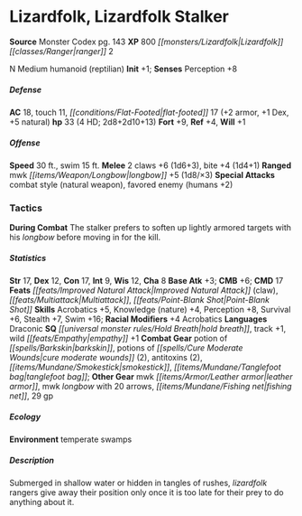 ﻿---
cssclass: [monsters]
title1: Lizardfolk, Lizardfolk Stalker
title2: Lizardfolk Stalker
CR: 3
sources:
- name: Monster Codex
  page: 143
  link: http://paizo.com/products/btpy9926?Pathfinder-Roleplaying-Game-Monster-Codex
XP: 800
race: Lizardfolk
classes:
- ranger 2
alignment: N
size: Medium
type: humanoid
subtypes:
- reptilian
initiative:
  bonus: 1
AC:
  AC: 18
  touch: 11
  flat_footed: 17
  components:
    armor: 2
    dex: 1
    natural: 5
HP:
  HP: 33
  long: 2d8+2d10+13
  HD: 4
saves:
  fort: 9
  ref: 4
  will: 1
speeds:
  base: 30
  swim: 15
attacks:
  melee:
  - - text: 2 claws +6 (1d6+3)
      entries:
      - - damage: 1d6+3
      count: 2
      attack: claws
      bonus:
      - 6
    - text: bite +4 (1d4+1)
      entries:
      - - damage: 1d4+1
      attack: bite
      bonus:
      - 4
  ranged:
  - - text: mwk longbow +5 (1d8/×3)
      entries:
      - - damage: 1d8
          crit_multiplier: 3
      attack: mwk longbow
      bonus:
      - 5
  special:
  - combat style (natural weapon)
  - favored enemy (humans +2)
tactics:
  During Combat: The stalker prefers to soften up lightly armored targets with his
    longbow before moving in for the kill.
ability_scores:
  STR: 17
  DEX: 12
  CON: 17
  INT: 9
  WIS: 12
  CHA: 8
BAB: 3
CMB: 6
CMD: 17
feats:
- name: Improved Natural Attack (claw)
- name: Multiattack
- name: Point-Blank Shot
skills:
  Acrobatics: 5
  Knowledge (nature): 4
  Perception: 8
  Survival: 6
  Stealth: 7
  Swim: 16
  _racial_mods:
    Acrobatics:
      _: 4
languages:
- Draconic
special_qualities:
- hold breath
- track +1
- wild empathy +1
gear:
  combat:
  - potion of barkskin
  - potions of cure moderate wounds (2)
  - antitoxins (2)
  - smokestick
  - tanglefoot bag
  other:
  - mwk leather armor
  - mwk longbow with 20 arrows
  - fishing net
  - 29 gp
ecology:
  environment: temperate swamps
desc_long: Submerged in shallow water or hidden in tangles of rushes, lizardfolk rangers
  give away their position only once it is too late for their prey to do anything
  about it.

---

# Lizardfolk, Lizardfolk Stalker

**Source** Monster Codex pg. 143
**XP** 800
_[[monsters/Lizardfolk|Lizardfolk]]_ _[[classes/Ranger|ranger]]_ 2

N Medium humanoid (reptilian)
**Init** +1; **Senses** Perception +8

##### Defense

**AC** 18, touch 11, _[[conditions/Flat-Footed|flat-footed]]_ 17 (+2 armor, +1 Dex, +5 natural)
**hp** 33 (4 HD; 2d8+2d10+13)
**Fort** +9, **Ref** +4, **Will** +1

##### Offense
**Speed** 30 ft., swim 15 ft.
**Melee** 2 claws +6 (1d6+3), bite +4 (1d4+1)
**Ranged** mwk _[[items/Weapon/Longbow|longbow]]_ +5 (1d8/×3)
**Special Attacks** combat style (natural weapon), favored enemy (humans +2)

### Tactics

**During Combat** The stalker prefers to soften up lightly armored targets with his _longbow_ before moving in for the kill.

##### Statistics
**Str** 17, **Dex** 12, **Con** 17, **Int** 9, **Wis** 12, **Cha** 8
**Base Atk** +3; **CMB** +6; **CMD** 17
**Feats** _[[feats/Improved Natural Attack|Improved Natural Attack]]_ (claw), _[[feats/Multiattack|Multiattack]]_, _[[feats/Point-Blank Shot|Point-Blank Shot]]_
**Skills** Acrobatics +5, Knowledge (nature) +4, Perception +8, Survival +6, Stealth +7, Swim +16; **Racial Modifiers** +4 Acrobatics
**Languages** Draconic
**SQ** _[[universal monster rules/Hold Breath|hold breath]]_, track +1, wild _[[feats/Empathy|empathy]]_ +1
**Combat Gear** potion of _[[spells/Barkskin|barkskin]]_, potions of _[[spells/Cure Moderate Wounds|cure moderate wounds]]_ (2), antitoxins (2), _[[items/Mundane/Smokestick|smokestick]]_, _[[items/Mundane/Tanglefoot bag|tanglefoot bag]]_; **Other Gear** mwk _[[items/Armor/Leather armor|leather armor]]_, mwk _longbow_ with 20 arrows, _[[items/Mundane/Fishing net|fishing net]]_, 29 gp

##### Ecology

**Environment** temperate swamps

##### Description

Submerged in shallow water or hidden in tangles of rushes, _lizardfolk_ rangers give away their position only once it is too late for their prey to do anything about it.